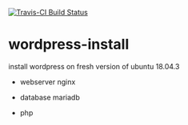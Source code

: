 [![Travis-CI Build Status](https://travis-ci.org/tcoopermont/wordpress-install.svg?branch=master)](https://travis-ci.org/tcoopermont/wordpress-install)
# wordpress-install
install wordpress on fresh version of ubuntu 18.04.3

- webserver nginx 

- database mariadb

- php 
